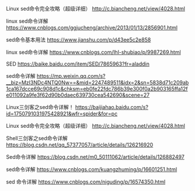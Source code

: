 
Linux sed命令完全攻略（超级详细）
		http://c.biancheng.net/view/4028.html

linux sed命令详解
		https://www.cnblogs.com/ggjucheng/archive/2013/01/13/2856901.html

sed命令基本用法
		https://www.jianshu.com/p/d43ee5c2e858

linux sed命令详解
		https://www.cnblogs.com/lhl-shubiao/p/9987269.html

SED
		https://baike.baidu.com/item/SED/7865963?fr=aladdin


sed命令详解
		https://mp.weixin.qq.com/s?__biz=MzI3NDc4NTQ0Nw==&mid=2247489511&idx=2&sn=5838d71c209ab1ca167dcce69c908d1c&chksm=eb0fe22fdc786b39e300f0a2b903165ffa12fe011092a9fe3f62d90b0daec639730cea542690&scene=27

Linux三剑客之sed命令详解！
		https://baijiahao.baidu.com/s?id=1750791031975428921&wfr=spider&for=pc


Linux sed命令完全攻略（超级详细）
		http://c.biancheng.net/view/4028.html

Shell三剑客之sed命令详解
		https://blog.csdn.net/qq_57377057/article/details/126216920

Sed命令详解
		https://blog.csdn.net/m0_50111062/article/details/126882497

sed命令详解
		https://www.cnblogs.com/kuangzhuming/p/16601251.html

sed 命令详解 
		https://www.cnblogs.com/niguding/p/16574350.html





